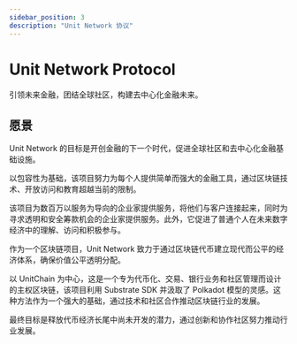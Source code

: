 ```yaml
---
sidebar_position: 3
description: "Unit Network 协议"
---
```


# Unit Network Protocol

引领未来金融，团结全球社区，构建去中心化金融未来。

## 愿景

Unit Network 的目标是开创金融的下一个时代，促进全球社区和去中心化金融基础设施。

以包容性为基础，该项目努力为每个人提供简单而强大的金融工具，通过区块链技术、开放访问和教育超越当前的限制。

该项目为数百万以服务为导向的企业家提供服务，将他们与客户连接起来，同时为寻求透明和安全筹款机会的企业家提供服务。此外，它促进了普通个人在未来数字经济中的理解、访问和积极参与。

作为一个区块链项目，Unit Network 致力于通过区块链代币建立现代而公平的经济体系，确保价值公平透明分配。

以 UnitChain 为中心，这是一个专为代币化、交易、银行业务和社区管理而设计的主权区块链，该项目利用 Substrate SDK 并汲取了 Polkadot 模型的灵感。这种方法作为一个强大的基础，通过技术和社区合作推动区块链行业的发展。

最终目标是释放代币经济长尾中尚未开发的潜力，通过创新和协作社区努力推动行业发展。
